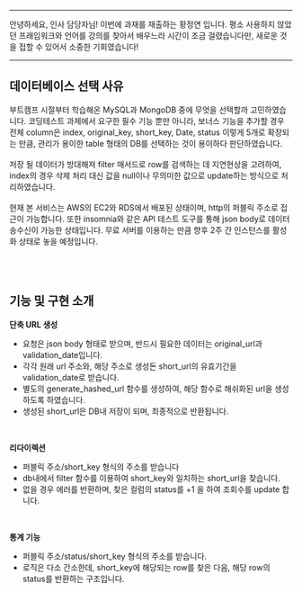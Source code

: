 ***
안녕하세요, 인사 담당자님!
이번에 과재를 재출하는 황정연 입니다.
평소 사용하지 않았던 프래임워크와 언어를 강의를 찾아서 배우느라 시간이 조금 걸렸습니다만,
새로운 것을 접할 수 있어서 소중한 기회였습니다!
***


## 데이터베이스 선택 사유
부트캠프 시절부터 학습해온 MySQL과 MongoDB 중에 무엇을 선택할까 고민하였습니다. 코딩테스트 과제에서 요구한 필수 기능 뿐만 아니라, 보너스 기능을 추가할 경우 전체 column은 index, original_key, short_key, Date, status 이렇게 5개로 확장되는 만큼, 관리가 용이한 table 형태의 DB를 선택하는 것이 용이하다 판단하였습니다.
<br>
<br>
저장 될 데이터가 방대해져 filter 매서드로 row를 검색하는 데 지연현상을 고려하여, index의 경우 삭제 처리 대신 값을 null이나 무의미한 값으로 update하는 방식으로 처리하였습니다.
<br>
<br>
현재 본 서비스는 AWS의 EC2와 RDS에서 배포된 상태이며, http의 퍼블릭 주소로 접근이 가능합니다. 또한 insomnia와 같은 API 테스트 도구를 통해 json body로 데이터 송수신이 가능한 상태입니다. 무료 서버를 이용하는 만큼 향후 2주 간 인스턴스를 활성화 상태로 놓을 예정입니다. 
<br>
<br>
<br>
<br>
## 기능 및 구현 소개

**단축 URL 생성**
- 요청은 json body 형태로 받으며, 반드시 필요한 데이터는 original_url과 validation_date입니다.
- 각각 원래 url 주소와, 해당 주소로 생성돈 short_url의 유효기간을 validation_date로 받습니다.
- 별도의 generate_hashed_url 함수를 생성하여, 해당 함수로 해쉬화된 url을 생성하도록 하였습니다.
- 생성된 short_url은 DB내 저장이 되며, 최종적으로 반환됩니다.
<br>

**리다이렉션**
- 퍼블릭 주소/short_key 형식의 주소를 받습니다
- db내에서 filter 함수를 이용하여 short_key와 일치하는 short_url을 찾습니다.
- 없을 경우 에러를 반환하며, 찾은 컬럼의 status를 +1 을 하여 조회수를 update 합니다.
<br>

**통계 기능**
- 퍼블릭 주소/status/short_key 형식의 주소를 받습니다.
- 로직은 다소 간소한데, short_key에 해당되는 row를 찾은 다음, 해당 row의 status를 반환하는 구조입니다.

